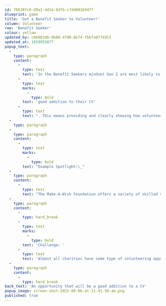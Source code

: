```yaml
---
id: 78638fc6-d9a1-4d14-8dfb-c7dd8016947f
blueprint: game
title: 'Get a Benefit Seeker to Volunteer!'
column: Volunteer
row: 'Benefit Seeker'
colour: yellow
updated_by: c86903d6-9b80-4790-8e74-fbbfa0774953
updated_at: 1659955877
popup_text:
  -
    type: paragraph
    content:
      -
        type: text
        text: 'In the Benefit Seekers mindset Gen Z are most likely to volunteer when you give them an opportunity that will be a '
      -
        type: text
        marks:
          -
            type: bold
        text: 'good addition to their CV'
      -
        type: text
        text: ". This means providing and clearly showing how volunteer opportunities can develop leadership, teamwork, and other career skills.\_"
  -
    type: paragraph
  -
    type: paragraph
    content:
      -
        type: text
        marks:
          -
            type: bold
        text: "Example Spotlight:\_"
  -
    type: paragraph
    content:
      -
        type: text
        text: "The Make-A-Wish Foundation offers a variety of skilled volunteer positions across the UK. Volunteers are able to take on opportunities including community leadership roles, wish coordinators, volunteer as interpreters, or join a structured fundraising team. These types of opportunities offer more value to a Benefit Seeker looking to enhance career skills than more common volunteer opportunities such as bucket shaking or staffing an event.\_"
  -
    type: paragraph
    content:
      -
        type: hard_break
      -
        type: text
        marks:
          -
            type: bold
        text: 'Challenge: '
      -
        type: text
        text: 'Almost all charities have some type of volunteering opportunity. Is there a unique CV building volunteer experience your charity can provide that others cannot?'
  -
    type: paragraph
    content:
      -
        type: hard_break
back_text: 'An opportunity that will be a good addition to a CV'
popup_image: screen-shot-2022-08-06-at-11.41.58-am.png
published: true
---
```


